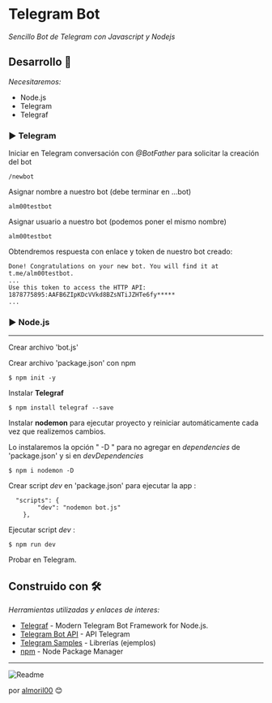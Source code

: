# Telegram Bot

_Sencillo Bot de Telegram con Javascript y Nodejs_

## Desarrollo 🚀
_Necesitaremos:_

* Node.js
* Telegram
* Telegraf

### ▶️ **Telegram**

Iniciar en Telegram conversación con *@BotFather* para solicitar la creación del bot

```
/newbot
```
Asignar nombre a nuestro bot (debe terminar en ...bot)

```
alm00testbot
```
Asignar usuario a nuestro bot (podemos poner el mismo nombre)

```
alm00testbot
```
Obtendremos respuesta con enlace y token de nuestro bot creado:

```
Done! Congratulations on your new bot. You will find it at t.me/alm00testbot.
...
Use this token to access the HTTP API:
1878775895:AAFB6ZIpKDcVVkd8BZsNTiJZHTe6fy*****
...
```

### ▶️ **Node.js** 
---

Crear archivo 'bot.js'

Crear archivo 'package.json' con npm
```
$ npm init -y
```

Instalar **Telegraf**

```
$ npm install telegraf --save
```
Instalar **nodemon** para ejecutar proyecto y reiniciar automáticamente cada vez que realizemos cambios.

Lo instalaremos la opción " -D " para no agregar en _dependencies_ de 'package.json' y si en _devDependencies_
```
$ npm i nodemon -D
```
Crear script _dev_ en 'package.json' para ejecutar la app :
```
  "scripts": {
        "dev": "nodemon bot.js"
    },
```

Ejecutar script _dev_ :
```
$ npm run dev
````

Probar en Telegram.



## Construido con 🛠️

_Herramientas utilizadas y enlaces de interes:_

* [Telegraf](https://telegraf.js.org/) - Modern Telegram Bot Framework for Node.js.
* [Telegram Bot API](https://core.telegram.org/bots/api) - API Telegram
* [Telegram Samples](https://core.telegram.org/bots/samples) - Librerías (ejemplos)
* [npm](https://www.npmjs.com/) - Node Package Manager


---

![Readme](readme.jpg)

por [almoril00](https://github.com/almoril00) 😊
